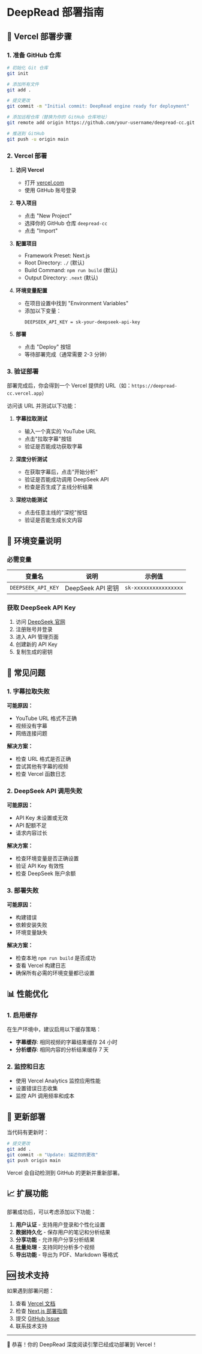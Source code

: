 # DeepRead 部署指南

## 🚀 Vercel 部署步骤

### 1. 准备 GitHub 仓库

```bash
# 初始化 Git 仓库
git init

# 添加所有文件
git add .

# 提交更改
git commit -m "Initial commit: DeepRead engine ready for deployment"

# 添加远程仓库（替换为你的 GitHub 仓库地址）
git remote add origin https://github.com/your-username/deepread-cc.git

# 推送到 GitHub
git push -u origin main
```

### 2. Vercel 部署

1. **访问 Vercel**
   - 打开 [vercel.com](https://vercel.com)
   - 使用 GitHub 账号登录

2. **导入项目**
   - 点击 "New Project"
   - 选择你的 GitHub 仓库 `deepread-cc`
   - 点击 "Import"

3. **配置项目**
   - Framework Preset: Next.js
   - Root Directory: `./` (默认)
   - Build Command: `npm run build` (默认)
   - Output Directory: `.next` (默认)

4. **环境变量配置**
   - 在项目设置中找到 "Environment Variables"
   - 添加以下变量：
     ```
     DEEPSEEK_API_KEY = sk-your-deepseek-api-key
     ```

5. **部署**
   - 点击 "Deploy" 按钮
   - 等待部署完成（通常需要 2-3 分钟）

### 3. 验证部署

部署完成后，你会得到一个 Vercel 提供的 URL（如：`https://deepread-cc.vercel.app`）

访问该 URL 并测试以下功能：

1. **字幕拉取测试**
   - 输入一个真实的 YouTube URL
   - 点击"拉取字幕"按钮
   - 验证是否能成功获取字幕

2. **深度分析测试**
   - 在获取字幕后，点击"开始分析"
   - 验证是否能成功调用 DeepSeek API
   - 检查是否生成了主线分析结果

3. **深挖功能测试**
   - 点击任意主线的"深挖"按钮
   - 验证是否能生成长文内容

## 🔧 环境变量说明

### 必需变量

| 变量名 | 说明 | 示例值 |
|--------|------|--------|
| `DEEPSEEK_API_KEY` | DeepSeek API 密钥 | `sk-xxxxxxxxxxxxxxxx` |

### 获取 DeepSeek API Key

1. 访问 [DeepSeek 官网](https://www.deepseek.com/)
2. 注册账号并登录
3. 进入 API 管理页面
4. 创建新的 API Key
5. 复制生成的密钥

## 🐛 常见问题

### 1. 字幕拉取失败

**可能原因：**
- YouTube URL 格式不正确
- 视频没有字幕
- 网络连接问题

**解决方案：**
- 检查 URL 格式是否正确
- 尝试其他有字幕的视频
- 检查 Vercel 函数日志

### 2. DeepSeek API 调用失败

**可能原因：**
- API Key 未设置或无效
- API 配额不足
- 请求内容过长

**解决方案：**
- 检查环境变量是否正确设置
- 验证 API Key 有效性
- 检查 DeepSeek 账户余额

### 3. 部署失败

**可能原因：**
- 构建错误
- 依赖安装失败
- 环境变量缺失

**解决方案：**
- 检查本地 `npm run build` 是否成功
- 查看 Vercel 构建日志
- 确保所有必需的环境变量都已设置

## 📊 性能优化

### 1. 启用缓存

在生产环境中，建议启用以下缓存策略：

- **字幕缓存**: 相同视频的字幕结果缓存 24 小时
- **分析缓存**: 相同内容的分析结果缓存 7 天

### 2. 监控和日志

- 使用 Vercel Analytics 监控应用性能
- 设置错误日志收集
- 监控 API 调用频率和成本

## 🔄 更新部署

当代码有更新时：

```bash
# 提交更改
git add .
git commit -m "Update: 描述你的更改"
git push origin main
```

Vercel 会自动检测到 GitHub 的更新并重新部署。

## 📈 扩展功能

部署成功后，可以考虑添加以下功能：

1. **用户认证** - 支持用户登录和个性化设置
2. **数据持久化** - 保存用户的笔记和分析结果
3. **分享功能** - 允许用户分享分析结果
4. **批量处理** - 支持同时分析多个视频
5. **导出功能** - 导出为 PDF、Markdown 等格式

## 🆘 技术支持

如果遇到部署问题：

1. 查看 [Vercel 文档](https://vercel.com/docs)
2. 检查 [Next.js 部署指南](https://nextjs.org/docs/deployment)
3. 提交 [GitHub Issue](https://github.com/your-username/deepread-cc/issues)
4. 联系技术支持

---

🎉 恭喜！你的 DeepRead 深度阅读引擎已经成功部署到 Vercel！